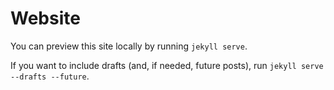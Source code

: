 # Website

You can preview this site locally by running `jekyll serve`.

If you want to include drafts (and, if needed, future posts), run `jekyll serve --drafts --future`.
